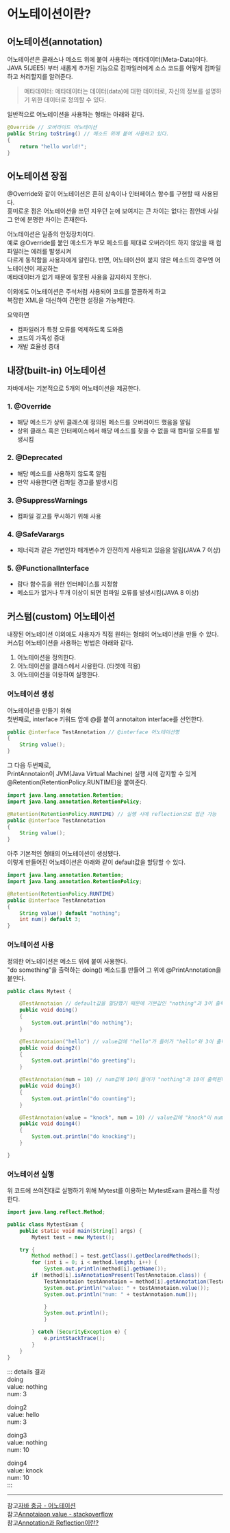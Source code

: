 어노테이션이란? <Badge text="song" />
================


## 어노테이션(annotation)

어노테이션은 클래스나 메소드 위에 붙여 사용하는 메타데이터(Meta-Data)이다.   
JAVA 5(JEE5) 부터 새롭게 추가된 기능으로 컴파일러에게 소스 코드를 어떻게 컴파일하고 처리할지를 알려준다.   
> 메타데이터: 메타데이터는 데이터(data)에 대한 데이터로, 자신의 정보를 설명하기 위한 데이터로 정의할 수 있다.

일반적으로 어노테이션을 사용하는 형태는 아래와 같다.

```java
@Override // 오버라이드 어노테이션
public String toString() // 메소드 위에 붙여 사용하고 있다.
{
    return "hello world!";
}
```

## 어노테이션 장점

@Override와 같이 어노테이션은 흔히 상속이나 인터페이스 함수를 구현할 때 사용된다.  
흥미로운 점은 어노테이션을 쓰던 지우던 눈에 보여지는 큰 차이는 없다는 점인데 사실 그 안에 분명한 차이는 존재한다.

어노테이션은 일종의 안정장치이다.    
예로 @Override를 붙인 메소드가 부모 메소드를 제대로 오버라이드 하지 않았을 때 컴파일러는 에러를 발생시켜   
다르게 동작함을 사용자에게 알린다. 반면, 어노테이션이 붙지 않은 메소드의 경우엔 어노테이션이 제공하는   
메타데이터가 없기 때문에 잘못된 사용을 감지하지 못한다.

이외에도 어노테이션은 주석처럼 사용되어 코드를 깔끔하게 하고   
복잡한 XML을 대신하여 간편한 설정을 가능케한다.   

요악하면

- 컴파일러가 특정 오류를 억제하도록 도와줌   
- 코드의 가독성 증대   
- 개발 효율성 증대   



## 내장(built-in) 어노테이션

자바에서는 기본적으로 5개의 어노테이션을 제공한다.

### 1. @Override

- 해당 메소드가 상위 클래스에 정의된 메소드를 오버라이드 했음을 알림
- 상위 클래스 혹은 인터페이스에서 해당 메소드를 찾을 수 없을 때 컴파일 오류를 발생시킴

### 2. @Deprecated

- 해당 메소드를 사용하지 않도록 알림
- 만약 사용한다면 컴파일 경고를 발생시킴

### 3. @SuppressWarnings

- 컴파일 경고를 무시하기 위해 사용

### 4. @SafeVarargs

- 제너릭과 같은 가변인자 매개변수가 안전하게 사용되고 있음을 알림(JAVA 7 이상)

### 5. @FunctionalInterface

- 람다 함수등을 위한 인터페이스를 지정함
- 메소드가 없거나 두개 이상이 되면 컴파일 오류를 발생시킴(JAVA 8 이상)



## 커스텀(custom) 어노테이션

내장된 어노테이션 이외에도 사용자가 직접 원하는 형태의 어노테이션을 만들 수 있다.
커스텀 어노테이션을 사용하는 방법은 아래와 같다.

1. 어노테이션을 정의한다.
2. 어노테이션을 클래스에서 사용한다. (타겟에 적용)
3. 어노테이션을 이용하여 실행한다.


### 어노테이션 생성

어노테이션을 만들기 위해   
첫번째로, interface 키워드 앞에 @를 붙여 annotaiton interface를 선언한다.

```java
public @interface TestAnnotation // @interface 어노테이션명
{
    String value();
}
```

그 다음 두번째로,   
PrintAnnotaion이 JVM(Java Virtual Machine) 실행 시에 감지할 수 있게   
@Retention(RetentionPolicy.RUNTIME)을 붙여준다.


```java
import java.lang.annotation.Retention;
import java.lang.annotation.RetentionPolicy;

@Retention(RetentionPolicy.RUNTIME) // 실행 시에 reflection으로 접근 가능
public @interface TestAnnotation
{
    String value();
}
```

아주 기본적인 형태의 어노테이션이 생성됐다.   
이렇게 만들어진 어노테이션은 아래와 같이 default값을 할당할 수 있다.

```java
import java.lang.annotation.Retention;
import java.lang.annotation.RetentionPolicy;

@Retention(RetentionPolicy.RUNTIME) 
public @interface TestAnnotation
{
    String value() default "nothing";
    int num() default 3;
}
```


### 어노테이션 사용

정의한 어노테이션은 메소드 위에 붙여 사용한다.   
"do something"을 출력하는 doing() 메소드를 만들어 그 위에 @PrintAnnotation을 붙인다.

```java
public class Mytest {

    @TestAnnotaion // default값을 할당했기 때문에 기본값인 "nothing"과 3이 출력된다.
    public void doing()
    {
        System.out.println("do nothing");
    }

    @TestAnnotaion("hello") // value값에 "hello"가 들어가 "hello"와 3이 출력된다.
    public void doing2()
    {
        System.out.println("do greeting");
    }

    @TestAnnotaion(num = 10) // num값에 10이 들어가 "nothing"과 10이 출력된다.
    public void doing3()
    {
        System.out.println("do counting");
    }

    @TestAnnotaion(value = "knock", num = 10) // value값에 "knock"이 num 값에 10이 들어가 "knock"과 10이 출력된다.
    public void doing4()
    {
        System.out.println("do knocking");
    }

}
```

### 어노테이션 실행

위 코드에 쓰여진대로 실행하기 위해 Mytest를 이용하는 MytestExam 클래스를 작성한다.

```java
import java.lang.reflect.Method;

public class MytestExam {
    public static void main(String[] args) {
        Mytest test = new Mytest();

    try {
        Method method[] = test.getClass().getDeclaredMethods();
        for (int i = 0; i < method.length; i++) {
            System.out.println(method[i].getName());
        if (method[i].isAnnotationPresent(TestAnnotaion.class)) {
            TestAnnotaion testAnnotaion = method[i].getAnnotation(TestAnnotaion.class);
            System.out.println("value: " + testAnnotaion.value());
            System.out.println("num: " + testAnnotaion.num());

            }
            System.out.println();
            }

        } catch (SecurityException e) {
            e.printStackTrace();
        }
    }
}
```

::: details 결과  
doing   
value: nothing   
num: 3   

doing2   
value: hello   
num: 3   

doing3   
value: nothing   
num: 10   

doing4   
value: knock   
num: 10    
:::


---
참고[자바 중금 - 어노테이션](https://programmers.co.kr/learn/courses/9/lessons/269)   
참고[Annotaiaon value - stackoverflow](https://stackoverflow.com/questions/10682935/get-annotation-value)   
참고[Annotation과 Reflection이란?](https://qssdev.tistory.com/27)   